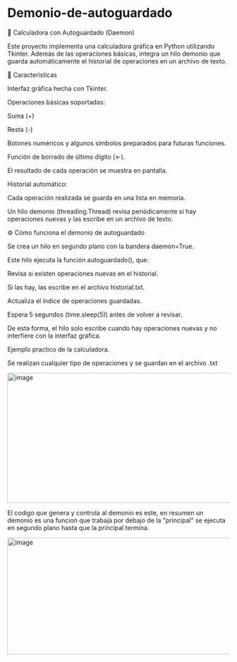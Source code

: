 # Demonio-de-autoguardado
🧮 Calculadora con Autoguardado (Daemon)

Este proyecto implementa una calculadora gráfica en Python utilizando Tkinter.
Además de las operaciones básicas, integra un hilo demonio que guarda automáticamente el historial de operaciones en un archivo de texto.

🚀 Características

Interfaz gráfica hecha con Tkinter.

Operaciones básicas soportadas:

Suma (+)

Resta (-)

Botones numéricos y algunos símbolos preparados para futuras funciones.

Función de borrado de último dígito (←).

El resultado de cada operación se muestra en pantalla.

Historial automático:

Cada operación realizada se guarda en una lista en memoria.

Un hilo demonio (threading.Thread) revisa periódicamente si hay operaciones nuevas y las escribe en un archivo de texto.

⚙️ Cómo funciona el demonio de autoguardado

Se crea un hilo en segundo plano con la bandera daemon=True.

Este hilo ejecuta la función autoguardado(), que:

Revisa si existen operaciones nuevas en el historial.

Si las hay, las escribe en el archivo historial.txt.

Actualiza el índice de operaciones guardadas.

Espera 5 segundos (time.sleep(5)) antes de volver a revisar.

De esta forma, el hilo solo escribe cuando hay operaciones nuevas y no interfiere con la interfaz gráfica.

Ejemplo practico de la calculadora.

Se realizan cualquier tipo de operaciones y se guardan en el archivo .txt

<img width="717" height="295" alt="image" src="https://github.com/user-attachments/assets/489ce029-84e3-449c-a42a-16a03e76f6fe" />

El codigo que genera y controla al demonio es este, en resumen un demonio es una funcion que trabaja por debajo de la "principal"
se ejecuta en segundo plano hasta que la principal termina.

<img width="660" height="265" alt="image" src="https://github.com/user-attachments/assets/39d37628-7aae-4f0b-a858-7c5c83ea1c60" />
